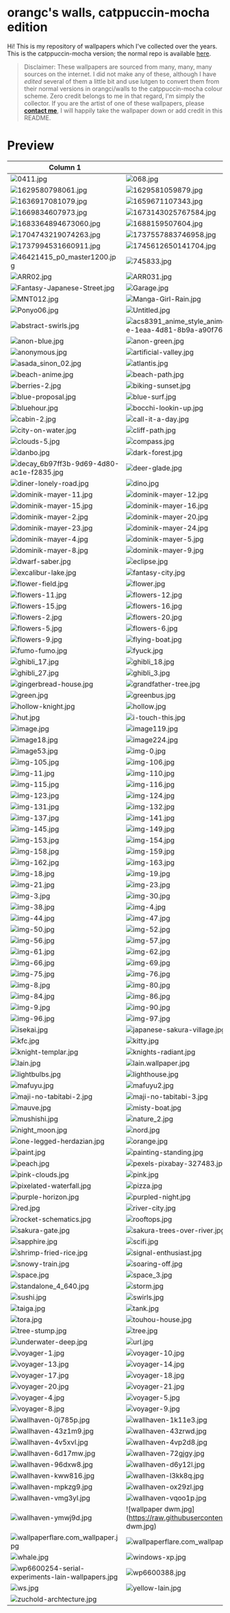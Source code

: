 # orangc's walls, catppuccin-mocha edition
Hi! This is my repository of wallpapers which I've collected over the years. This is the catppuccin-mocha version; the normal repo is available [here](https://github.com/orangci/walls).

> Disclaimer: These wallpapers are sourced from many, many, many sources on the internet. I did not make any of these, although I have *edited* several of them a little bit and use lutgen to convert them from their normal versions in orangci/walls to the catppuccin-mocha colour scheme. Zero credit belongs to me in that regard, I'm simply the collector. If you are the artist of one of these wallpapers, please [**contact me**](https://orangc.net), I will happily take the wallpaper down or add credit in this README.
# Preview
| Column 1 | Column 2 | Column 3 | Column 4 |
|---------|---------|---------|---------|
| ![0411.jpg](https://raw.githubusercontent.com/sansroot/wallpapers/master/0411.jpg) | ![068.jpg](https://raw.githubusercontent.com/sansroot/wallpapers/master/068.jpg) | ![103304065_p0.jpg](https://raw.githubusercontent.com/sansroot/wallpapers/master/103304065_p0.jpg) | ![1358522.jpg](https://raw.githubusercontent.com/sansroot/wallpapers/master/1358522.jpg) |
| ![1629580798061.jpg](https://raw.githubusercontent.com/sansroot/wallpapers/master/1629580798061.jpg) | ![1629581059879.jpg](https://raw.githubusercontent.com/sansroot/wallpapers/master/1629581059879.jpg) | ![1634847494489.jpg](https://raw.githubusercontent.com/sansroot/wallpapers/master/1634847494489.jpg) | ![1635626905112.jpg](https://raw.githubusercontent.com/sansroot/wallpapers/master/1635626905112.jpg) |
| ![1636917081079.jpg](https://raw.githubusercontent.com/sansroot/wallpapers/master/1636917081079.jpg) | ![1659671107343.jpg](https://raw.githubusercontent.com/sansroot/wallpapers/master/1659671107343.jpg) | ![1659671201574.jpg](https://raw.githubusercontent.com/sansroot/wallpapers/master/1659671201574.jpg) | ![1668954013006.jpg](https://raw.githubusercontent.com/sansroot/wallpapers/master/1668954013006.jpg) |
| ![1669834607973.jpg](https://raw.githubusercontent.com/sansroot/wallpapers/master/1669834607973.jpg) | ![1673143025767584.jpg](https://raw.githubusercontent.com/sansroot/wallpapers/master/1673143025767584.jpg) | ![1677613604117.jpg](https://raw.githubusercontent.com/sansroot/wallpapers/master/1677613604117.jpg) | ![1678831790942.jpg](https://raw.githubusercontent.com/sansroot/wallpapers/master/1678831790942.jpg) |
| ![1683364894673060.jpg](https://raw.githubusercontent.com/sansroot/wallpapers/master/1683364894673060.jpg) | ![1688159507604.jpg](https://raw.githubusercontent.com/sansroot/wallpapers/master/1688159507604.jpg) | ![1702422344157847.jpg](https://raw.githubusercontent.com/sansroot/wallpapers/master/1702422344157847.jpg) | ![1704743153710672.jpg](https://raw.githubusercontent.com/sansroot/wallpapers/master/1704743153710672.jpg) |
| ![1704743219074263.jpg](https://raw.githubusercontent.com/sansroot/wallpapers/master/1704743219074263.jpg) | ![1737557883746958.jpg](https://raw.githubusercontent.com/sansroot/wallpapers/master/1737557883746958.jpg) | ![1737558352507879.jpg](https://raw.githubusercontent.com/sansroot/wallpapers/master/1737558352507879.jpg) | ![1737558984875064.jpg](https://raw.githubusercontent.com/sansroot/wallpapers/master/1737558984875064.jpg) |
| ![1737994531660911.jpg](https://raw.githubusercontent.com/sansroot/wallpapers/master/1737994531660911.jpg) | ![1745612650141704.jpg](https://raw.githubusercontent.com/sansroot/wallpapers/master/1745612650141704.jpg) | ![2396-2563606493.jpg](https://raw.githubusercontent.com/sansroot/wallpapers/master/2396-2563606493.jpg) | ![3d-model.jpg](https://raw.githubusercontent.com/sansroot/wallpapers/master/3d-model.jpg) |
| ![46421415_p0_master1200.jpg](https://raw.githubusercontent.com/sansroot/wallpapers/master/46421415_p0_master1200.jpg) | ![745833.jpg](https://raw.githubusercontent.com/sansroot/wallpapers/master/745833.jpg) | ![8K_image.jpg](https://raw.githubusercontent.com/sansroot/wallpapers/master/8K_image.jpg) | ![916704.jpg](https://raw.githubusercontent.com/sansroot/wallpapers/master/916704.jpg) |
| ![ARR02.jpg](https://raw.githubusercontent.com/sansroot/wallpapers/master/ARR02.jpg) | ![ARR031.jpg](https://raw.githubusercontent.com/sansroot/wallpapers/master/ARR031.jpg) | ![CIS04.jpg](https://raw.githubusercontent.com/sansroot/wallpapers/master/CIS04.jpg) | ![DemonSlayer.jpg](https://raw.githubusercontent.com/sansroot/wallpapers/master/DemonSlayer.jpg) |
| ![Fantasy-Japanese-Street.jpg](https://raw.githubusercontent.com/sansroot/wallpapers/master/Fantasy-Japanese-Street.jpg) | ![Garage.jpg](https://raw.githubusercontent.com/sansroot/wallpapers/master/Garage.jpg) | ![HMC04.jpg](https://raw.githubusercontent.com/sansroot/wallpapers/master/HMC04.jpg) | ![IMG_1533.jpg](https://raw.githubusercontent.com/sansroot/wallpapers/master/IMG_1533.jpg) |
| ![MNT012.jpg](https://raw.githubusercontent.com/sansroot/wallpapers/master/MNT012.jpg) | ![Manga-Girl-Rain.jpg](https://raw.githubusercontent.com/sansroot/wallpapers/master/Manga-Girl-Rain.jpg) | ![May_waterfall_desktop_HD.jpg](https://raw.githubusercontent.com/sansroot/wallpapers/master/May_waterfall_desktop_HD.jpg) | ![Pacman.jpg](https://raw.githubusercontent.com/sansroot/wallpapers/master/Pacman.jpg) |
| ![Ponyo06.jpg](https://raw.githubusercontent.com/sansroot/wallpapers/master/Ponyo06.jpg) | ![Untitled.jpg](https://raw.githubusercontent.com/sansroot/wallpapers/master/Untitled.jpg) | ![aaaa.jpg](https://raw.githubusercontent.com/sansroot/wallpapers/master/aaaa.jpg) | ![abandoned-trainstation.jpg](https://raw.githubusercontent.com/sansroot/wallpapers/master/abandoned-trainstation.jpg) |
| ![abstract-swirls.jpg](https://raw.githubusercontent.com/sansroot/wallpapers/master/abstract-swirls.jpg) | ![acs8391_anime_style_anime_composition_kyoto_animation_studio_Th_3fa00f6e-1eaa-4d81-8b9a-a90f762e9201-3.jpg](https://raw.githubusercontent.com/sansroot/wallpapers/master/acs8391_anime_style_anime_composition_kyoto_animation_studio_Th_3fa00f6e-1eaa-4d81-8b9a-a90f762e9201-3.jpg) | ![aesthetic.jpg](https://raw.githubusercontent.com/sansroot/wallpapers/master/aesthetic.jpg) | ![anime-pond.jpg](https://raw.githubusercontent.com/sansroot/wallpapers/master/anime-pond.jpg) |
| ![anon-blue.jpg](https://raw.githubusercontent.com/sansroot/wallpapers/master/anon-blue.jpg) | ![anon-green.jpg](https://raw.githubusercontent.com/sansroot/wallpapers/master/anon-green.jpg) | ![anon-orange.jpg](https://raw.githubusercontent.com/sansroot/wallpapers/master/anon-orange.jpg) | ![anon-red.jpg](https://raw.githubusercontent.com/sansroot/wallpapers/master/anon-red.jpg) |
| ![anonymous.jpg](https://raw.githubusercontent.com/sansroot/wallpapers/master/anonymous.jpg) | ![artificial-valley.jpg](https://raw.githubusercontent.com/sansroot/wallpapers/master/artificial-valley.jpg) | ![asada_sinon.jpg](https://raw.githubusercontent.com/sansroot/wallpapers/master/asada_sinon.jpg) | ![asada_sinon_01.jpg](https://raw.githubusercontent.com/sansroot/wallpapers/master/asada_sinon_01.jpg) |
| ![asada_sinon_02.jpg](https://raw.githubusercontent.com/sansroot/wallpapers/master/asada_sinon_02.jpg) | ![atlantis.jpg](https://raw.githubusercontent.com/sansroot/wallpapers/master/atlantis.jpg) | ![bars.jpg](https://raw.githubusercontent.com/sansroot/wallpapers/master/bars.jpg) | ![basement.jpg](https://raw.githubusercontent.com/sansroot/wallpapers/master/basement.jpg) |
| ![beach-anime.jpg](https://raw.githubusercontent.com/sansroot/wallpapers/master/beach-anime.jpg) | ![beach-path.jpg](https://raw.githubusercontent.com/sansroot/wallpapers/master/beach-path.jpg) | ![beach.jpg](https://raw.githubusercontent.com/sansroot/wallpapers/master/beach.jpg) | ![berries-1.jpg](https://raw.githubusercontent.com/sansroot/wallpapers/master/berries-1.jpg) |
| ![berries-2.jpg](https://raw.githubusercontent.com/sansroot/wallpapers/master/berries-2.jpg) | ![biking-sunset.jpg](https://raw.githubusercontent.com/sansroot/wallpapers/master/biking-sunset.jpg) | ![black.jpg](https://raw.githubusercontent.com/sansroot/wallpapers/master/black.jpg) | ![blue-flowers.jpg](https://raw.githubusercontent.com/sansroot/wallpapers/master/blue-flowers.jpg) |
| ![blue-proposal.jpg](https://raw.githubusercontent.com/sansroot/wallpapers/master/blue-proposal.jpg) | ![blue-surf.jpg](https://raw.githubusercontent.com/sansroot/wallpapers/master/blue-surf.jpg) | ![blue.jpg](https://raw.githubusercontent.com/sansroot/wallpapers/master/blue.jpg) | ![blueberries.jpg](https://raw.githubusercontent.com/sansroot/wallpapers/master/blueberries.jpg) |
| ![bluehour.jpg](https://raw.githubusercontent.com/sansroot/wallpapers/master/bluehour.jpg) | ![bocchi-lookin-up.jpg](https://raw.githubusercontent.com/sansroot/wallpapers/master/bocchi-lookin-up.jpg) | ![bruh.jpg](https://raw.githubusercontent.com/sansroot/wallpapers/master/bruh.jpg) | ![c4-spring-sakura-sky.jpg](https://raw.githubusercontent.com/sansroot/wallpapers/master/c4-spring-sakura-sky.jpg) |
| ![cabin-2.jpg](https://raw.githubusercontent.com/sansroot/wallpapers/master/cabin-2.jpg) | ![call-it-a-day.jpg](https://raw.githubusercontent.com/sansroot/wallpapers/master/call-it-a-day.jpg) | ![cat-street.jpg](https://raw.githubusercontent.com/sansroot/wallpapers/master/cat-street.jpg) | ![city-horizon.jpg](https://raw.githubusercontent.com/sansroot/wallpapers/master/city-horizon.jpg) |
| ![city-on-water.jpg](https://raw.githubusercontent.com/sansroot/wallpapers/master/city-on-water.jpg) | ![cliff-path.jpg](https://raw.githubusercontent.com/sansroot/wallpapers/master/cliff-path.jpg) | ![cloud-coffee.jpg](https://raw.githubusercontent.com/sansroot/wallpapers/master/cloud-coffee.jpg) | ![clouds-3.jpg](https://raw.githubusercontent.com/sansroot/wallpapers/master/clouds-3.jpg) |
| ![clouds-5.jpg](https://raw.githubusercontent.com/sansroot/wallpapers/master/clouds-5.jpg) | ![compass.jpg](https://raw.githubusercontent.com/sansroot/wallpapers/master/compass.jpg) | ![cool.jpg](https://raw.githubusercontent.com/sansroot/wallpapers/master/cool.jpg) | ![corals-fish-underwater.jpg](https://raw.githubusercontent.com/sansroot/wallpapers/master/corals-fish-underwater.jpg) |
| ![danbo.jpg](https://raw.githubusercontent.com/sansroot/wallpapers/master/danbo.jpg) | ![dark-forest.jpg](https://raw.githubusercontent.com/sansroot/wallpapers/master/dark-forest.jpg) | ![dark-star.jpg](https://raw.githubusercontent.com/sansroot/wallpapers/master/dark-star.jpg) | ![dark-waves.jpg](https://raw.githubusercontent.com/sansroot/wallpapers/master/dark-waves.jpg) |
| ![decay_6b97ff3b-9d69-4d80-ac1e-f2835.jpg](https://raw.githubusercontent.com/sansroot/wallpapers/master/decay_6b97ff3b-9d69-4d80-ac1e-f2835.jpg) | ![deer-glade.jpg](https://raw.githubusercontent.com/sansroot/wallpapers/master/deer-glade.jpg) | ![desolate-city-2.jpg](https://raw.githubusercontent.com/sansroot/wallpapers/master/desolate-city-2.jpg) | ![desolate-city.jpg](https://raw.githubusercontent.com/sansroot/wallpapers/master/desolate-city.jpg) |
| ![diner-lonely-road.jpg](https://raw.githubusercontent.com/sansroot/wallpapers/master/diner-lonely-road.jpg) | ![dino.jpg](https://raw.githubusercontent.com/sansroot/wallpapers/master/dino.jpg) | ![dominik-mayer-1.jpg](https://raw.githubusercontent.com/sansroot/wallpapers/master/dominik-mayer-1.jpg) | ![dominik-mayer-10.jpg](https://raw.githubusercontent.com/sansroot/wallpapers/master/dominik-mayer-10.jpg) |
| ![dominik-mayer-11.jpg](https://raw.githubusercontent.com/sansroot/wallpapers/master/dominik-mayer-11.jpg) | ![dominik-mayer-12.jpg](https://raw.githubusercontent.com/sansroot/wallpapers/master/dominik-mayer-12.jpg) | ![dominik-mayer-13.jpg](https://raw.githubusercontent.com/sansroot/wallpapers/master/dominik-mayer-13.jpg) | ![dominik-mayer-14.jpg](https://raw.githubusercontent.com/sansroot/wallpapers/master/dominik-mayer-14.jpg) |
| ![dominik-mayer-15.jpg](https://raw.githubusercontent.com/sansroot/wallpapers/master/dominik-mayer-15.jpg) | ![dominik-mayer-16.jpg](https://raw.githubusercontent.com/sansroot/wallpapers/master/dominik-mayer-16.jpg) | ![dominik-mayer-17.jpg](https://raw.githubusercontent.com/sansroot/wallpapers/master/dominik-mayer-17.jpg) | ![dominik-mayer-19.jpg](https://raw.githubusercontent.com/sansroot/wallpapers/master/dominik-mayer-19.jpg) |
| ![dominik-mayer-2.jpg](https://raw.githubusercontent.com/sansroot/wallpapers/master/dominik-mayer-2.jpg) | ![dominik-mayer-20.jpg](https://raw.githubusercontent.com/sansroot/wallpapers/master/dominik-mayer-20.jpg) | ![dominik-mayer-21.jpg](https://raw.githubusercontent.com/sansroot/wallpapers/master/dominik-mayer-21.jpg) | ![dominik-mayer-22.jpg](https://raw.githubusercontent.com/sansroot/wallpapers/master/dominik-mayer-22.jpg) |
| ![dominik-mayer-23.jpg](https://raw.githubusercontent.com/sansroot/wallpapers/master/dominik-mayer-23.jpg) | ![dominik-mayer-24.jpg](https://raw.githubusercontent.com/sansroot/wallpapers/master/dominik-mayer-24.jpg) | ![dominik-mayer-25.jpg](https://raw.githubusercontent.com/sansroot/wallpapers/master/dominik-mayer-25.jpg) | ![dominik-mayer-26.jpg](https://raw.githubusercontent.com/sansroot/wallpapers/master/dominik-mayer-26.jpg) |
| ![dominik-mayer-4.jpg](https://raw.githubusercontent.com/sansroot/wallpapers/master/dominik-mayer-4.jpg) | ![dominik-mayer-5.jpg](https://raw.githubusercontent.com/sansroot/wallpapers/master/dominik-mayer-5.jpg) | ![dominik-mayer-6.jpg](https://raw.githubusercontent.com/sansroot/wallpapers/master/dominik-mayer-6.jpg) | ![dominik-mayer-7.jpg](https://raw.githubusercontent.com/sansroot/wallpapers/master/dominik-mayer-7.jpg) |
| ![dominik-mayer-8.jpg](https://raw.githubusercontent.com/sansroot/wallpapers/master/dominik-mayer-8.jpg) | ![dominik-mayer-9.jpg](https://raw.githubusercontent.com/sansroot/wallpapers/master/dominik-mayer-9.jpg) | ![dracula1.jpg](https://raw.githubusercontent.com/sansroot/wallpapers/master/dracula1.jpg) | ![dragon.jpg](https://raw.githubusercontent.com/sansroot/wallpapers/master/dragon.jpg) |
| ![dwarf-saber.jpg](https://raw.githubusercontent.com/sansroot/wallpapers/master/dwarf-saber.jpg) | ![eclipse.jpg](https://raw.githubusercontent.com/sansroot/wallpapers/master/eclipse.jpg) | ![evangelion.jpg](https://raw.githubusercontent.com/sansroot/wallpapers/master/evangelion.jpg) | ![evangelion_2.jpg](https://raw.githubusercontent.com/sansroot/wallpapers/master/evangelion_2.jpg) |
| ![excalibur-lake.jpg](https://raw.githubusercontent.com/sansroot/wallpapers/master/excalibur-lake.jpg) | ![fantasy-city.jpg](https://raw.githubusercontent.com/sansroot/wallpapers/master/fantasy-city.jpg) | ![fight.jpg](https://raw.githubusercontent.com/sansroot/wallpapers/master/fight.jpg) | ![fishing.jpg](https://raw.githubusercontent.com/sansroot/wallpapers/master/fishing.jpg) |
| ![flower-field.jpg](https://raw.githubusercontent.com/sansroot/wallpapers/master/flower-field.jpg) | ![flower.jpg](https://raw.githubusercontent.com/sansroot/wallpapers/master/flower.jpg) | ![flowers-1.jpg](https://raw.githubusercontent.com/sansroot/wallpapers/master/flowers-1.jpg) | ![flowers-10.jpg](https://raw.githubusercontent.com/sansroot/wallpapers/master/flowers-10.jpg) |
| ![flowers-11.jpg](https://raw.githubusercontent.com/sansroot/wallpapers/master/flowers-11.jpg) | ![flowers-12.jpg](https://raw.githubusercontent.com/sansroot/wallpapers/master/flowers-12.jpg) | ![flowers-13.jpg](https://raw.githubusercontent.com/sansroot/wallpapers/master/flowers-13.jpg) | ![flowers-14.jpg](https://raw.githubusercontent.com/sansroot/wallpapers/master/flowers-14.jpg) |
| ![flowers-15.jpg](https://raw.githubusercontent.com/sansroot/wallpapers/master/flowers-15.jpg) | ![flowers-16.jpg](https://raw.githubusercontent.com/sansroot/wallpapers/master/flowers-16.jpg) | ![flowers-18.jpg](https://raw.githubusercontent.com/sansroot/wallpapers/master/flowers-18.jpg) | ![flowers-19.jpg](https://raw.githubusercontent.com/sansroot/wallpapers/master/flowers-19.jpg) |
| ![flowers-2.jpg](https://raw.githubusercontent.com/sansroot/wallpapers/master/flowers-2.jpg) | ![flowers-20.jpg](https://raw.githubusercontent.com/sansroot/wallpapers/master/flowers-20.jpg) | ![flowers-3.jpg](https://raw.githubusercontent.com/sansroot/wallpapers/master/flowers-3.jpg) | ![flowers-4.jpg](https://raw.githubusercontent.com/sansroot/wallpapers/master/flowers-4.jpg) |
| ![flowers-5.jpg](https://raw.githubusercontent.com/sansroot/wallpapers/master/flowers-5.jpg) | ![flowers-6.jpg](https://raw.githubusercontent.com/sansroot/wallpapers/master/flowers-6.jpg) | ![flowers-7.jpg](https://raw.githubusercontent.com/sansroot/wallpapers/master/flowers-7.jpg) | ![flowers-8.jpg](https://raw.githubusercontent.com/sansroot/wallpapers/master/flowers-8.jpg) |
| ![flowers-9.jpg](https://raw.githubusercontent.com/sansroot/wallpapers/master/flowers-9.jpg) | ![flying-boat.jpg](https://raw.githubusercontent.com/sansroot/wallpapers/master/flying-boat.jpg) | ![flying-comets-clouds.jpg](https://raw.githubusercontent.com/sansroot/wallpapers/master/flying-comets-clouds.jpg) | ![foggy-city.jpg](https://raw.githubusercontent.com/sansroot/wallpapers/master/foggy-city.jpg) |
| ![fumo-fumo.jpg](https://raw.githubusercontent.com/sansroot/wallpapers/master/fumo-fumo.jpg) | ![fyuck.jpg](https://raw.githubusercontent.com/sansroot/wallpapers/master/fyuck.jpg) | ![galaxy-waves.jpg](https://raw.githubusercontent.com/sansroot/wallpapers/master/galaxy-waves.jpg) | ![ghibli_13.jpg](https://raw.githubusercontent.com/sansroot/wallpapers/master/ghibli_13.jpg) |
| ![ghibli_17.jpg](https://raw.githubusercontent.com/sansroot/wallpapers/master/ghibli_17.jpg) | ![ghibli_18.jpg](https://raw.githubusercontent.com/sansroot/wallpapers/master/ghibli_18.jpg) | ![ghibli_21.jpg](https://raw.githubusercontent.com/sansroot/wallpapers/master/ghibli_21.jpg) | ![ghibli_26.jpg](https://raw.githubusercontent.com/sansroot/wallpapers/master/ghibli_26.jpg) |
| ![ghibli_27.jpg](https://raw.githubusercontent.com/sansroot/wallpapers/master/ghibli_27.jpg) | ![ghibli_3.jpg](https://raw.githubusercontent.com/sansroot/wallpapers/master/ghibli_3.jpg) | ![ghibli_8.jpg](https://raw.githubusercontent.com/sansroot/wallpapers/master/ghibli_8.jpg) | ![ghibli_9.jpg](https://raw.githubusercontent.com/sansroot/wallpapers/master/ghibli_9.jpg) |
| ![gingerbread-house.jpg](https://raw.githubusercontent.com/sansroot/wallpapers/master/gingerbread-house.jpg) | ![grandfather-tree.jpg](https://raw.githubusercontent.com/sansroot/wallpapers/master/grandfather-tree.jpg) | ![grassy-well.jpg](https://raw.githubusercontent.com/sansroot/wallpapers/master/grassy-well.jpg) | ![green-bridge.jpg](https://raw.githubusercontent.com/sansroot/wallpapers/master/green-bridge.jpg) |
| ![green.jpg](https://raw.githubusercontent.com/sansroot/wallpapers/master/green.jpg) | ![greenbus.jpg](https://raw.githubusercontent.com/sansroot/wallpapers/master/greenbus.jpg) | ![harbor.jpg](https://raw.githubusercontent.com/sansroot/wallpapers/master/harbor.jpg) | ![haunted-house.jpg](https://raw.githubusercontent.com/sansroot/wallpapers/master/haunted-house.jpg) |
| ![hollow-knight.jpg](https://raw.githubusercontent.com/sansroot/wallpapers/master/hollow-knight.jpg) | ![hollow.jpg](https://raw.githubusercontent.com/sansroot/wallpapers/master/hollow.jpg) | ![horizon-2.jpg](https://raw.githubusercontent.com/sansroot/wallpapers/master/horizon-2.jpg) | ![horizon.jpg](https://raw.githubusercontent.com/sansroot/wallpapers/master/horizon.jpg) |
| ![hut.jpg](https://raw.githubusercontent.com/sansroot/wallpapers/master/hut.jpg) | ![i-touch-this.jpg](https://raw.githubusercontent.com/sansroot/wallpapers/master/i-touch-this.jpg) | ![ice-cream.jpg](https://raw.githubusercontent.com/sansroot/wallpapers/master/ice-cream.jpg) | ![idk.jpg](https://raw.githubusercontent.com/sansroot/wallpapers/master/idk.jpg) |
| ![image.jpg](https://raw.githubusercontent.com/sansroot/wallpapers/master/image.jpg) | ![image119.jpg](https://raw.githubusercontent.com/sansroot/wallpapers/master/image119.jpg) | ![image13.jpg](https://raw.githubusercontent.com/sansroot/wallpapers/master/image13.jpg) | ![image149.jpg](https://raw.githubusercontent.com/sansroot/wallpapers/master/image149.jpg) |
| ![image18.jpg](https://raw.githubusercontent.com/sansroot/wallpapers/master/image18.jpg) | ![image224.jpg](https://raw.githubusercontent.com/sansroot/wallpapers/master/image224.jpg) | ![image2x.jpg](https://raw.githubusercontent.com/sansroot/wallpapers/master/image2x.jpg) | ![image39.jpg](https://raw.githubusercontent.com/sansroot/wallpapers/master/image39.jpg) |
| ![image53.jpg](https://raw.githubusercontent.com/sansroot/wallpapers/master/image53.jpg) | ![img-0.jpg](https://raw.githubusercontent.com/sansroot/wallpapers/master/img-0.jpg) | ![img-10.jpg](https://raw.githubusercontent.com/sansroot/wallpapers/master/img-10.jpg) | ![img-102.jpg](https://raw.githubusercontent.com/sansroot/wallpapers/master/img-102.jpg) |
| ![img-105.jpg](https://raw.githubusercontent.com/sansroot/wallpapers/master/img-105.jpg) | ![img-106.jpg](https://raw.githubusercontent.com/sansroot/wallpapers/master/img-106.jpg) | ![img-107.jpg](https://raw.githubusercontent.com/sansroot/wallpapers/master/img-107.jpg) | ![img-108.jpg](https://raw.githubusercontent.com/sansroot/wallpapers/master/img-108.jpg) |
| ![img-11.jpg](https://raw.githubusercontent.com/sansroot/wallpapers/master/img-11.jpg) | ![img-110.jpg](https://raw.githubusercontent.com/sansroot/wallpapers/master/img-110.jpg) | ![img-111.jpg](https://raw.githubusercontent.com/sansroot/wallpapers/master/img-111.jpg) | ![img-112.jpg](https://raw.githubusercontent.com/sansroot/wallpapers/master/img-112.jpg) |
| ![img-115.jpg](https://raw.githubusercontent.com/sansroot/wallpapers/master/img-115.jpg) | ![img-116.jpg](https://raw.githubusercontent.com/sansroot/wallpapers/master/img-116.jpg) | ![img-12.jpg](https://raw.githubusercontent.com/sansroot/wallpapers/master/img-12.jpg) | ![img-120.jpg](https://raw.githubusercontent.com/sansroot/wallpapers/master/img-120.jpg) |
| ![img-123.jpg](https://raw.githubusercontent.com/sansroot/wallpapers/master/img-123.jpg) | ![img-124.jpg](https://raw.githubusercontent.com/sansroot/wallpapers/master/img-124.jpg) | ![img-129.jpg](https://raw.githubusercontent.com/sansroot/wallpapers/master/img-129.jpg) | ![img-13.jpg](https://raw.githubusercontent.com/sansroot/wallpapers/master/img-13.jpg) |
| ![img-131.jpg](https://raw.githubusercontent.com/sansroot/wallpapers/master/img-131.jpg) | ![img-132.jpg](https://raw.githubusercontent.com/sansroot/wallpapers/master/img-132.jpg) | ![img-133.jpg](https://raw.githubusercontent.com/sansroot/wallpapers/master/img-133.jpg) | ![img-136.jpg](https://raw.githubusercontent.com/sansroot/wallpapers/master/img-136.jpg) |
| ![img-137.jpg](https://raw.githubusercontent.com/sansroot/wallpapers/master/img-137.jpg) | ![img-141.jpg](https://raw.githubusercontent.com/sansroot/wallpapers/master/img-141.jpg) | ![img-143.jpg](https://raw.githubusercontent.com/sansroot/wallpapers/master/img-143.jpg) | ![img-144.jpg](https://raw.githubusercontent.com/sansroot/wallpapers/master/img-144.jpg) |
| ![img-145.jpg](https://raw.githubusercontent.com/sansroot/wallpapers/master/img-145.jpg) | ![img-149.jpg](https://raw.githubusercontent.com/sansroot/wallpapers/master/img-149.jpg) | ![img-15.jpg](https://raw.githubusercontent.com/sansroot/wallpapers/master/img-15.jpg) | ![img-152.jpg](https://raw.githubusercontent.com/sansroot/wallpapers/master/img-152.jpg) |
| ![img-153.jpg](https://raw.githubusercontent.com/sansroot/wallpapers/master/img-153.jpg) | ![img-154.jpg](https://raw.githubusercontent.com/sansroot/wallpapers/master/img-154.jpg) | ![img-155.jpg](https://raw.githubusercontent.com/sansroot/wallpapers/master/img-155.jpg) | ![img-156.jpg](https://raw.githubusercontent.com/sansroot/wallpapers/master/img-156.jpg) |
| ![img-158.jpg](https://raw.githubusercontent.com/sansroot/wallpapers/master/img-158.jpg) | ![img-159.jpg](https://raw.githubusercontent.com/sansroot/wallpapers/master/img-159.jpg) | ![img-16.jpg](https://raw.githubusercontent.com/sansroot/wallpapers/master/img-16.jpg) | ![img-161.jpg](https://raw.githubusercontent.com/sansroot/wallpapers/master/img-161.jpg) |
| ![img-162.jpg](https://raw.githubusercontent.com/sansroot/wallpapers/master/img-162.jpg) | ![img-163.jpg](https://raw.githubusercontent.com/sansroot/wallpapers/master/img-163.jpg) | ![img-166.jpg](https://raw.githubusercontent.com/sansroot/wallpapers/master/img-166.jpg) | ![img-17.jpg](https://raw.githubusercontent.com/sansroot/wallpapers/master/img-17.jpg) |
| ![img-18.jpg](https://raw.githubusercontent.com/sansroot/wallpapers/master/img-18.jpg) | ![img-19.jpg](https://raw.githubusercontent.com/sansroot/wallpapers/master/img-19.jpg) | ![img-2.jpg](https://raw.githubusercontent.com/sansroot/wallpapers/master/img-2.jpg) | ![img-20.jpg](https://raw.githubusercontent.com/sansroot/wallpapers/master/img-20.jpg) |
| ![img-21.jpg](https://raw.githubusercontent.com/sansroot/wallpapers/master/img-21.jpg) | ![img-23.jpg](https://raw.githubusercontent.com/sansroot/wallpapers/master/img-23.jpg) | ![img-28.jpg](https://raw.githubusercontent.com/sansroot/wallpapers/master/img-28.jpg) | ![img-29.jpg](https://raw.githubusercontent.com/sansroot/wallpapers/master/img-29.jpg) |
| ![img-3.jpg](https://raw.githubusercontent.com/sansroot/wallpapers/master/img-3.jpg) | ![img-30.jpg](https://raw.githubusercontent.com/sansroot/wallpapers/master/img-30.jpg) | ![img-33.jpg](https://raw.githubusercontent.com/sansroot/wallpapers/master/img-33.jpg) | ![img-36.jpg](https://raw.githubusercontent.com/sansroot/wallpapers/master/img-36.jpg) |
| ![img-38.jpg](https://raw.githubusercontent.com/sansroot/wallpapers/master/img-38.jpg) | ![img-4.jpg](https://raw.githubusercontent.com/sansroot/wallpapers/master/img-4.jpg) | ![img-40.jpg](https://raw.githubusercontent.com/sansroot/wallpapers/master/img-40.jpg) | ![img-41.jpg](https://raw.githubusercontent.com/sansroot/wallpapers/master/img-41.jpg) |
| ![img-44.jpg](https://raw.githubusercontent.com/sansroot/wallpapers/master/img-44.jpg) | ![img-47.jpg](https://raw.githubusercontent.com/sansroot/wallpapers/master/img-47.jpg) | ![img-48.jpg](https://raw.githubusercontent.com/sansroot/wallpapers/master/img-48.jpg) | ![img-49.jpg](https://raw.githubusercontent.com/sansroot/wallpapers/master/img-49.jpg) |
| ![img-50.jpg](https://raw.githubusercontent.com/sansroot/wallpapers/master/img-50.jpg) | ![img-52.jpg](https://raw.githubusercontent.com/sansroot/wallpapers/master/img-52.jpg) | ![img-54.jpg](https://raw.githubusercontent.com/sansroot/wallpapers/master/img-54.jpg) | ![img-55.jpg](https://raw.githubusercontent.com/sansroot/wallpapers/master/img-55.jpg) |
| ![img-56.jpg](https://raw.githubusercontent.com/sansroot/wallpapers/master/img-56.jpg) | ![img-57.jpg](https://raw.githubusercontent.com/sansroot/wallpapers/master/img-57.jpg) | ![img-59.jpg](https://raw.githubusercontent.com/sansroot/wallpapers/master/img-59.jpg) | ![img-6.jpg](https://raw.githubusercontent.com/sansroot/wallpapers/master/img-6.jpg) |
| ![img-61.jpg](https://raw.githubusercontent.com/sansroot/wallpapers/master/img-61.jpg) | ![img-62.jpg](https://raw.githubusercontent.com/sansroot/wallpapers/master/img-62.jpg) | ![img-64.jpg](https://raw.githubusercontent.com/sansroot/wallpapers/master/img-64.jpg) | ![img-65.jpg](https://raw.githubusercontent.com/sansroot/wallpapers/master/img-65.jpg) |
| ![img-66.jpg](https://raw.githubusercontent.com/sansroot/wallpapers/master/img-66.jpg) | ![img-69.jpg](https://raw.githubusercontent.com/sansroot/wallpapers/master/img-69.jpg) | ![img-70.jpg](https://raw.githubusercontent.com/sansroot/wallpapers/master/img-70.jpg) | ![img-73.jpg](https://raw.githubusercontent.com/sansroot/wallpapers/master/img-73.jpg) |
| ![img-75.jpg](https://raw.githubusercontent.com/sansroot/wallpapers/master/img-75.jpg) | ![img-76.jpg](https://raw.githubusercontent.com/sansroot/wallpapers/master/img-76.jpg) | ![img-77.jpg](https://raw.githubusercontent.com/sansroot/wallpapers/master/img-77.jpg) | ![img-79.jpg](https://raw.githubusercontent.com/sansroot/wallpapers/master/img-79.jpg) |
| ![img-8.jpg](https://raw.githubusercontent.com/sansroot/wallpapers/master/img-8.jpg) | ![img-80.jpg](https://raw.githubusercontent.com/sansroot/wallpapers/master/img-80.jpg) | ![img-82.jpg](https://raw.githubusercontent.com/sansroot/wallpapers/master/img-82.jpg) | ![img-83.jpg](https://raw.githubusercontent.com/sansroot/wallpapers/master/img-83.jpg) |
| ![img-84.jpg](https://raw.githubusercontent.com/sansroot/wallpapers/master/img-84.jpg) | ![img-86.jpg](https://raw.githubusercontent.com/sansroot/wallpapers/master/img-86.jpg) | ![img-87.jpg](https://raw.githubusercontent.com/sansroot/wallpapers/master/img-87.jpg) | ![img-89.jpg](https://raw.githubusercontent.com/sansroot/wallpapers/master/img-89.jpg) |
| ![img-9.jpg](https://raw.githubusercontent.com/sansroot/wallpapers/master/img-9.jpg) | ![img-90.jpg](https://raw.githubusercontent.com/sansroot/wallpapers/master/img-90.jpg) | ![img-93.jpg](https://raw.githubusercontent.com/sansroot/wallpapers/master/img-93.jpg) | ![img-94.jpg](https://raw.githubusercontent.com/sansroot/wallpapers/master/img-94.jpg) |
| ![img-96.jpg](https://raw.githubusercontent.com/sansroot/wallpapers/master/img-96.jpg) | ![img-97.jpg](https://raw.githubusercontent.com/sansroot/wallpapers/master/img-97.jpg) | ![img-98.jpg](https://raw.githubusercontent.com/sansroot/wallpapers/master/img-98.jpg) | ![img-99.jpg](https://raw.githubusercontent.com/sansroot/wallpapers/master/img-99.jpg) |
| ![isekai.jpg](https://raw.githubusercontent.com/sansroot/wallpapers/master/isekai.jpg) | ![japanese-sakura-village.jpg](https://raw.githubusercontent.com/sansroot/wallpapers/master/japanese-sakura-village.jpg) | ![jellyfish.jpg](https://raw.githubusercontent.com/sansroot/wallpapers/master/jellyfish.jpg) | ![justthetwoofus.jpg](https://raw.githubusercontent.com/sansroot/wallpapers/master/justthetwoofus.jpg) |
| ![kfc.jpg](https://raw.githubusercontent.com/sansroot/wallpapers/master/kfc.jpg) | ![kitty.jpg](https://raw.githubusercontent.com/sansroot/wallpapers/master/kitty.jpg) | ![kittyboard.jpg](https://raw.githubusercontent.com/sansroot/wallpapers/master/kittyboard.jpg) | ![kiwis.jpg](https://raw.githubusercontent.com/sansroot/wallpapers/master/kiwis.jpg) |
| ![knight-templar.jpg](https://raw.githubusercontent.com/sansroot/wallpapers/master/knight-templar.jpg) | ![knights-radiant.jpg](https://raw.githubusercontent.com/sansroot/wallpapers/master/knights-radiant.jpg) | ![koi.jpg](https://raw.githubusercontent.com/sansroot/wallpapers/master/koi.jpg) | ![koishi.jpg](https://raw.githubusercontent.com/sansroot/wallpapers/master/koishi.jpg) |
| ![lain.jpg](https://raw.githubusercontent.com/sansroot/wallpapers/master/lain.jpg) | ![lain.wallpaper.jpg](https://raw.githubusercontent.com/sansroot/wallpapers/master/lain.wallpaper.jpg) | ![laundry.jpg](https://raw.githubusercontent.com/sansroot/wallpapers/master/laundry.jpg) | ![lavender.jpg](https://raw.githubusercontent.com/sansroot/wallpapers/master/lavender.jpg) |
| ![lightbulbs.jpg](https://raw.githubusercontent.com/sansroot/wallpapers/master/lightbulbs.jpg) | ![lighthouse.jpg](https://raw.githubusercontent.com/sansroot/wallpapers/master/lighthouse.jpg) | ![linux-communism.jpg](https://raw.githubusercontent.com/sansroot/wallpapers/master/linux-communism.jpg) | ![lovely-summer.jpg](https://raw.githubusercontent.com/sansroot/wallpapers/master/lovely-summer.jpg) |
| ![mafuyu.jpg](https://raw.githubusercontent.com/sansroot/wallpapers/master/mafuyu.jpg) | ![mafuyu2.jpg](https://raw.githubusercontent.com/sansroot/wallpapers/master/mafuyu2.jpg) | ![mafuyu5.jpg](https://raw.githubusercontent.com/sansroot/wallpapers/master/mafuyu5.jpg) | ![mage.jpg](https://raw.githubusercontent.com/sansroot/wallpapers/master/mage.jpg) |
| ![maji-no-tabitabi-2.jpg](https://raw.githubusercontent.com/sansroot/wallpapers/master/maji-no-tabitabi-2.jpg) | ![maji-no-tabitabi-3.jpg](https://raw.githubusercontent.com/sansroot/wallpapers/master/maji-no-tabitabi-3.jpg) | ![majo-no-tabitabi.jpg](https://raw.githubusercontent.com/sansroot/wallpapers/master/majo-no-tabitabi.jpg) | ![marine-tunnel.jpg](https://raw.githubusercontent.com/sansroot/wallpapers/master/marine-tunnel.jpg) |
| ![mauve.jpg](https://raw.githubusercontent.com/sansroot/wallpapers/master/mauve.jpg) | ![misty-boat.jpg](https://raw.githubusercontent.com/sansroot/wallpapers/master/misty-boat.jpg) | ![moscow.jpg](https://raw.githubusercontent.com/sansroot/wallpapers/master/moscow.jpg) | ![mountain-range.jpg](https://raw.githubusercontent.com/sansroot/wallpapers/master/mountain-range.jpg) |
| ![mushishi.jpg](https://raw.githubusercontent.com/sansroot/wallpapers/master/mushishi.jpg) | ![nature_2.jpg](https://raw.githubusercontent.com/sansroot/wallpapers/master/nature_2.jpg) | ![nature_3.jpg](https://raw.githubusercontent.com/sansroot/wallpapers/master/nature_3.jpg) | ![nature_4.jpg](https://raw.githubusercontent.com/sansroot/wallpapers/master/nature_4.jpg) |
| ![night_moon.jpg](https://raw.githubusercontent.com/sansroot/wallpapers/master/night_moon.jpg) | ![nord.jpg](https://raw.githubusercontent.com/sansroot/wallpapers/master/nord.jpg) | ![ocean-rock.jpg](https://raw.githubusercontent.com/sansroot/wallpapers/master/ocean-rock.jpg) | ![old-car.jpg](https://raw.githubusercontent.com/sansroot/wallpapers/master/old-car.jpg) |
| ![one-legged-herdazian.jpg](https://raw.githubusercontent.com/sansroot/wallpapers/master/one-legged-herdazian.jpg) | ![orange.jpg](https://raw.githubusercontent.com/sansroot/wallpapers/master/orange.jpg) | ![oranges.jpg](https://raw.githubusercontent.com/sansroot/wallpapers/master/oranges.jpg) | ![oversized-cat.jpg](https://raw.githubusercontent.com/sansroot/wallpapers/master/oversized-cat.jpg) |
| ![paint.jpg](https://raw.githubusercontent.com/sansroot/wallpapers/master/paint.jpg) | ![painting-standing.jpg](https://raw.githubusercontent.com/sansroot/wallpapers/master/painting-standing.jpg) | ![painting.jpg](https://raw.githubusercontent.com/sansroot/wallpapers/master/painting.jpg) | ![panes.jpg](https://raw.githubusercontent.com/sansroot/wallpapers/master/panes.jpg) |
| ![peach.jpg](https://raw.githubusercontent.com/sansroot/wallpapers/master/peach.jpg) | ![pexels-pixabay-327483.jpg](https://raw.githubusercontent.com/sansroot/wallpapers/master/pexels-pixabay-327483.jpg) | ![pexels-ryutaro-6249543.jpg](https://raw.githubusercontent.com/sansroot/wallpapers/master/pexels-ryutaro-6249543.jpg) | ![pine.jpg](https://raw.githubusercontent.com/sansroot/wallpapers/master/pine.jpg) |
| ![pink-clouds.jpg](https://raw.githubusercontent.com/sansroot/wallpapers/master/pink-clouds.jpg) | ![pink.jpg](https://raw.githubusercontent.com/sansroot/wallpapers/master/pink.jpg) | ![pistachio-tea.jpg](https://raw.githubusercontent.com/sansroot/wallpapers/master/pistachio-tea.jpg) | ![pixel-prairie.jpg](https://raw.githubusercontent.com/sansroot/wallpapers/master/pixel-prairie.jpg) |
| ![pixelated-waterfall.jpg](https://raw.githubusercontent.com/sansroot/wallpapers/master/pixelated-waterfall.jpg) | ![pizza.jpg](https://raw.githubusercontent.com/sansroot/wallpapers/master/pizza.jpg) | ![platform.jpg](https://raw.githubusercontent.com/sansroot/wallpapers/master/platform.jpg) | ![puffy-stars.jpg](https://raw.githubusercontent.com/sansroot/wallpapers/master/puffy-stars.jpg) |
| ![purple-horizon.jpg](https://raw.githubusercontent.com/sansroot/wallpapers/master/purple-horizon.jpg) | ![purpled-night.jpg](https://raw.githubusercontent.com/sansroot/wallpapers/master/purpled-night.jpg) | ![railroad-2.jpg](https://raw.githubusercontent.com/sansroot/wallpapers/master/railroad-2.jpg) | ![railroad-flowers.jpg](https://raw.githubusercontent.com/sansroot/wallpapers/master/railroad-flowers.jpg) |
| ![red.jpg](https://raw.githubusercontent.com/sansroot/wallpapers/master/red.jpg) | ![river-city.jpg](https://raw.githubusercontent.com/sansroot/wallpapers/master/river-city.jpg) | ![road.jpg](https://raw.githubusercontent.com/sansroot/wallpapers/master/road.jpg) | ![rocket-launch.jpg](https://raw.githubusercontent.com/sansroot/wallpapers/master/rocket-launch.jpg) |
| ![rocket-schematics.jpg](https://raw.githubusercontent.com/sansroot/wallpapers/master/rocket-schematics.jpg) | ![rooftops.jpg](https://raw.githubusercontent.com/sansroot/wallpapers/master/rooftops.jpg) | ![ruins.jpg](https://raw.githubusercontent.com/sansroot/wallpapers/master/ruins.jpg) | ![sakura-aura.jpg](https://raw.githubusercontent.com/sansroot/wallpapers/master/sakura-aura.jpg) |
| ![sakura-gate.jpg](https://raw.githubusercontent.com/sansroot/wallpapers/master/sakura-gate.jpg) | ![sakura-trees-over-river.jpg](https://raw.githubusercontent.com/sansroot/wallpapers/master/sakura-trees-over-river.jpg) | ![salty-suburban.jpg](https://raw.githubusercontent.com/sansroot/wallpapers/master/salty-suburban.jpg) | ![samurai.jpg](https://raw.githubusercontent.com/sansroot/wallpapers/master/samurai.jpg) |
| ![sapphire.jpg](https://raw.githubusercontent.com/sansroot/wallpapers/master/sapphire.jpg) | ![scifi.jpg](https://raw.githubusercontent.com/sansroot/wallpapers/master/scifi.jpg) | ![serenity.jpg](https://raw.githubusercontent.com/sansroot/wallpapers/master/serenity.jpg) | ![ship-3.jpg](https://raw.githubusercontent.com/sansroot/wallpapers/master/ship-3.jpg) |
| ![shrimp-fried-rice.jpg](https://raw.githubusercontent.com/sansroot/wallpapers/master/shrimp-fried-rice.jpg) | ![signal-enthusiast.jpg](https://raw.githubusercontent.com/sansroot/wallpapers/master/signal-enthusiast.jpg) | ![snowflakes.jpg](https://raw.githubusercontent.com/sansroot/wallpapers/master/snowflakes.jpg) | ![snowy-anime.jpg](https://raw.githubusercontent.com/sansroot/wallpapers/master/snowy-anime.jpg) |
| ![snowy-train.jpg](https://raw.githubusercontent.com/sansroot/wallpapers/master/snowy-train.jpg) | ![soaring-off.jpg](https://raw.githubusercontent.com/sansroot/wallpapers/master/soaring-off.jpg) | ![soft-rose.jpg](https://raw.githubusercontent.com/sansroot/wallpapers/master/soft-rose.jpg) | ![south-pole.jpg](https://raw.githubusercontent.com/sansroot/wallpapers/master/south-pole.jpg) |
| ![space.jpg](https://raw.githubusercontent.com/sansroot/wallpapers/master/space.jpg) | ![space_3.jpg](https://raw.githubusercontent.com/sansroot/wallpapers/master/space_3.jpg) | ![square-city.jpg](https://raw.githubusercontent.com/sansroot/wallpapers/master/square-city.jpg) | ![stall.jpg](https://raw.githubusercontent.com/sansroot/wallpapers/master/stall.jpg) |
| ![standalone_4_640.jpg](https://raw.githubusercontent.com/sansroot/wallpapers/master/standalone_4_640.jpg) | ![storm.jpg](https://raw.githubusercontent.com/sansroot/wallpapers/master/storm.jpg) | ![subway.jpg](https://raw.githubusercontent.com/sansroot/wallpapers/master/subway.jpg) | ![sunset.jpg](https://raw.githubusercontent.com/sansroot/wallpapers/master/sunset.jpg) |
| ![sushi.jpg](https://raw.githubusercontent.com/sansroot/wallpapers/master/sushi.jpg) | ![swirls.jpg](https://raw.githubusercontent.com/sansroot/wallpapers/master/swirls.jpg) | ![swirly-painting.jpg](https://raw.githubusercontent.com/sansroot/wallpapers/master/swirly-painting.jpg) | ![sword.jpg](https://raw.githubusercontent.com/sansroot/wallpapers/master/sword.jpg) |
| ![taiga.jpg](https://raw.githubusercontent.com/sansroot/wallpapers/master/taiga.jpg) | ![tank.jpg](https://raw.githubusercontent.com/sansroot/wallpapers/master/tank.jpg) | ![temple.jpg](https://raw.githubusercontent.com/sansroot/wallpapers/master/temple.jpg) | ![thumb-1920-923157.jpg](https://raw.githubusercontent.com/sansroot/wallpapers/master/thumb-1920-923157.jpg) |
| ![tora.jpg](https://raw.githubusercontent.com/sansroot/wallpapers/master/tora.jpg) | ![touhou-house.jpg](https://raw.githubusercontent.com/sansroot/wallpapers/master/touhou-house.jpg) | ![touhou-lake.jpg](https://raw.githubusercontent.com/sansroot/wallpapers/master/touhou-lake.jpg) | ![train-station.jpg](https://raw.githubusercontent.com/sansroot/wallpapers/master/train-station.jpg) |
| ![tree-stump.jpg](https://raw.githubusercontent.com/sansroot/wallpapers/master/tree-stump.jpg) | ![tree.jpg](https://raw.githubusercontent.com/sansroot/wallpapers/master/tree.jpg) | ![trolley.jpg](https://raw.githubusercontent.com/sansroot/wallpapers/master/trolley.jpg) | ![tux-socialism.jpg](https://raw.githubusercontent.com/sansroot/wallpapers/master/tux-socialism.jpg) |
| ![underwater-deep.jpg](https://raw.githubusercontent.com/sansroot/wallpapers/master/underwater-deep.jpg) | ![url.jpg](https://raw.githubusercontent.com/sansroot/wallpapers/master/url.jpg) | ![village-gate.jpg](https://raw.githubusercontent.com/sansroot/wallpapers/master/village-gate.jpg) | ![voxel-city.jpg](https://raw.githubusercontent.com/sansroot/wallpapers/master/voxel-city.jpg) |
| ![voyager-1.jpg](https://raw.githubusercontent.com/sansroot/wallpapers/master/voyager-1.jpg) | ![voyager-10.jpg](https://raw.githubusercontent.com/sansroot/wallpapers/master/voyager-10.jpg) | ![voyager-11.jpg](https://raw.githubusercontent.com/sansroot/wallpapers/master/voyager-11.jpg) | ![voyager-12.jpg](https://raw.githubusercontent.com/sansroot/wallpapers/master/voyager-12.jpg) |
| ![voyager-13.jpg](https://raw.githubusercontent.com/sansroot/wallpapers/master/voyager-13.jpg) | ![voyager-14.jpg](https://raw.githubusercontent.com/sansroot/wallpapers/master/voyager-14.jpg) | ![voyager-15.jpg](https://raw.githubusercontent.com/sansroot/wallpapers/master/voyager-15.jpg) | ![voyager-16.jpg](https://raw.githubusercontent.com/sansroot/wallpapers/master/voyager-16.jpg) |
| ![voyager-17.jpg](https://raw.githubusercontent.com/sansroot/wallpapers/master/voyager-17.jpg) | ![voyager-18.jpg](https://raw.githubusercontent.com/sansroot/wallpapers/master/voyager-18.jpg) | ![voyager-19.jpg](https://raw.githubusercontent.com/sansroot/wallpapers/master/voyager-19.jpg) | ![voyager-2.jpg](https://raw.githubusercontent.com/sansroot/wallpapers/master/voyager-2.jpg) |
| ![voyager-20.jpg](https://raw.githubusercontent.com/sansroot/wallpapers/master/voyager-20.jpg) | ![voyager-21.jpg](https://raw.githubusercontent.com/sansroot/wallpapers/master/voyager-21.jpg) | ![voyager-22.jpg](https://raw.githubusercontent.com/sansroot/wallpapers/master/voyager-22.jpg) | ![voyager-3.jpg](https://raw.githubusercontent.com/sansroot/wallpapers/master/voyager-3.jpg) |
| ![voyager-4.jpg](https://raw.githubusercontent.com/sansroot/wallpapers/master/voyager-4.jpg) | ![voyager-5.jpg](https://raw.githubusercontent.com/sansroot/wallpapers/master/voyager-5.jpg) | ![voyager-6.jpg](https://raw.githubusercontent.com/sansroot/wallpapers/master/voyager-6.jpg) | ![voyager-7.jpg](https://raw.githubusercontent.com/sansroot/wallpapers/master/voyager-7.jpg) |
| ![voyager-8.jpg](https://raw.githubusercontent.com/sansroot/wallpapers/master/voyager-8.jpg) | ![voyager-9.jpg](https://raw.githubusercontent.com/sansroot/wallpapers/master/voyager-9.jpg) | ![wall.jpg](https://raw.githubusercontent.com/sansroot/wallpapers/master/wall.jpg) | ![wall_1.jpg](https://raw.githubusercontent.com/sansroot/wallpapers/master/wall_1.jpg) |
| ![wallhaven-0j785p.jpg](https://raw.githubusercontent.com/sansroot/wallpapers/master/wallhaven-0j785p.jpg) | ![wallhaven-1k11e3.jpg](https://raw.githubusercontent.com/sansroot/wallpapers/master/wallhaven-1k11e3.jpg) | ![wallhaven-1k11e33.jpg](https://raw.githubusercontent.com/sansroot/wallpapers/master/wallhaven-1k11e33.jpg) | ![wallhaven-3kk7qy.jpg](https://raw.githubusercontent.com/sansroot/wallpapers/master/wallhaven-3kk7qy.jpg) |
| ![wallhaven-43z1m9.jpg](https://raw.githubusercontent.com/sansroot/wallpapers/master/wallhaven-43z1m9.jpg) | ![wallhaven-43zrwd.jpg](https://raw.githubusercontent.com/sansroot/wallpapers/master/wallhaven-43zrwd.jpg) | ![wallhaven-48mw2k.jpg](https://raw.githubusercontent.com/sansroot/wallpapers/master/wallhaven-48mw2k.jpg) | ![wallhaven-4lygdq.jpg](https://raw.githubusercontent.com/sansroot/wallpapers/master/wallhaven-4lygdq.jpg) |
| ![wallhaven-4v5xvl.jpg](https://raw.githubusercontent.com/sansroot/wallpapers/master/wallhaven-4v5xvl.jpg) | ![wallhaven-4vp2d8.jpg](https://raw.githubusercontent.com/sansroot/wallpapers/master/wallhaven-4vp2d8.jpg) | ![wallhaven-4vqlp3aa.jpg](https://raw.githubusercontent.com/sansroot/wallpapers/master/wallhaven-4vqlp3aa.jpg) | ![wallhaven-4xklev.jpg](https://raw.githubusercontent.com/sansroot/wallpapers/master/wallhaven-4xklev.jpg) |
| ![wallhaven-6d17mw.jpg](https://raw.githubusercontent.com/sansroot/wallpapers/master/wallhaven-6d17mw.jpg) | ![wallhaven-72gjgy.jpg](https://raw.githubusercontent.com/sansroot/wallpapers/master/wallhaven-72gjgy.jpg) | ![wallhaven-76levy.jpg](https://raw.githubusercontent.com/sansroot/wallpapers/master/wallhaven-76levy.jpg) | ![wallhaven-8339qy.jpg](https://raw.githubusercontent.com/sansroot/wallpapers/master/wallhaven-8339qy.jpg) |
| ![wallhaven-96dxw8.jpg](https://raw.githubusercontent.com/sansroot/wallpapers/master/wallhaven-96dxw8.jpg) | ![wallhaven-d6y12l.jpg](https://raw.githubusercontent.com/sansroot/wallpapers/master/wallhaven-d6y12l.jpg) | ![wallhaven-dg5kkm.jpg](https://raw.githubusercontent.com/sansroot/wallpapers/master/wallhaven-dg5kkm.jpg) | ![wallhaven-gjlw13.jpg](https://raw.githubusercontent.com/sansroot/wallpapers/master/wallhaven-gjlw13.jpg) |
| ![wallhaven-kww816.jpg](https://raw.githubusercontent.com/sansroot/wallpapers/master/wallhaven-kww816.jpg) | ![wallhaven-l3kk8q.jpg](https://raw.githubusercontent.com/sansroot/wallpapers/master/wallhaven-l3kk8q.jpg) | ![wallhaven-lmzgvy.jpg](https://raw.githubusercontent.com/sansroot/wallpapers/master/wallhaven-lmzgvy.jpg) | ![wallhaven-mde7w1.jpg](https://raw.githubusercontent.com/sansroot/wallpapers/master/wallhaven-mde7w1.jpg) |
| ![wallhaven-mpkzg9.jpg](https://raw.githubusercontent.com/sansroot/wallpapers/master/wallhaven-mpkzg9.jpg) | ![wallhaven-ox29zl.jpg](https://raw.githubusercontent.com/sansroot/wallpapers/master/wallhaven-ox29zl.jpg) | ![wallhaven-p9ep13.jpg](https://raw.githubusercontent.com/sansroot/wallpapers/master/wallhaven-p9ep13.jpg) | ![wallhaven-q692v7.jpg](https://raw.githubusercontent.com/sansroot/wallpapers/master/wallhaven-q692v7.jpg) |
| ![wallhaven-vmg3yl.jpg](https://raw.githubusercontent.com/sansroot/wallpapers/master/wallhaven-vmg3yl.jpg) | ![wallhaven-vqoo1p.jpg](https://raw.githubusercontent.com/sansroot/wallpapers/master/wallhaven-vqoo1p.jpg) | ![wallhaven-x86e8z.jpg](https://raw.githubusercontent.com/sansroot/wallpapers/master/wallhaven-x86e8z.jpg) | ![wallhaven-yjwd6g.jpg](https://raw.githubusercontent.com/sansroot/wallpapers/master/wallhaven-yjwd6g.jpg) |
| ![wallhaven-ymwj9d.jpg](https://raw.githubusercontent.com/sansroot/wallpapers/master/wallhaven-ymwj9d.jpg) | ![wallpaper dwm.jpg](https://raw.githubusercontent.com/sansroot/wallpapers/master/wallpaper dwm.jpg) | ![wallpaper.jpg](https://raw.githubusercontent.com/sansroot/wallpapers/master/wallpaper.jpg) | ![wallpaperflare.com_wallpaper(2).jpg](https://raw.githubusercontent.com/sansroot/wallpapers/master/wallpaperflare.com_wallpaper(2).jpg) |
| ![wallpaperflare.com_wallpaper.jpg](https://raw.githubusercontent.com/sansroot/wallpapers/master/wallpaperflare.com_wallpaper.jpg) | ![wallpaperflare.com_wallpaperasdf.jpg](https://raw.githubusercontent.com/sansroot/wallpapers/master/wallpaperflare.com_wallpaperasdf.jpg) | ![wallpaperflare.com_wallpaperasdfa.jpg](https://raw.githubusercontent.com/sansroot/wallpapers/master/wallpaperflare.com_wallpaperasdfa.jpg) | ![wanderer.jpg](https://raw.githubusercontent.com/sansroot/wallpapers/master/wanderer.jpg) |
| ![whale.jpg](https://raw.githubusercontent.com/sansroot/wallpapers/master/whale.jpg) | ![windows-xp.jpg](https://raw.githubusercontent.com/sansroot/wallpapers/master/windows-xp.jpg) | ![winter-flowers.jpg](https://raw.githubusercontent.com/sansroot/wallpapers/master/winter-flowers.jpg) | ![wp5121779.jpg](https://raw.githubusercontent.com/sansroot/wallpapers/master/wp5121779.jpg) |
| ![wp6600254-serial-experiments-lain-wallpapers.jpg](https://raw.githubusercontent.com/sansroot/wallpapers/master/wp6600254-serial-experiments-lain-wallpapers.jpg) | ![wp6600388.jpg](https://raw.githubusercontent.com/sansroot/wallpapers/master/wp6600388.jpg) | ![wp6600403.jpg](https://raw.githubusercontent.com/sansroot/wallpapers/master/wp6600403.jpg) | ![wp6600410.jpg](https://raw.githubusercontent.com/sansroot/wallpapers/master/wp6600410.jpg) |
| ![ws.jpg](https://raw.githubusercontent.com/sansroot/wallpapers/master/ws.jpg) | ![yellow-lain.jpg](https://raw.githubusercontent.com/sansroot/wallpapers/master/yellow-lain.jpg) | ![yellow.jpg](https://raw.githubusercontent.com/sansroot/wallpapers/master/yellow.jpg) | ![yohoho.jpg](https://raw.githubusercontent.com/sansroot/wallpapers/master/yohoho.jpg) |
| ![zuchold-archtecture.jpg](https://raw.githubusercontent.com/sansroot/wallpapers/master/zuchold-archtecture.jpg) |  |  |  |

